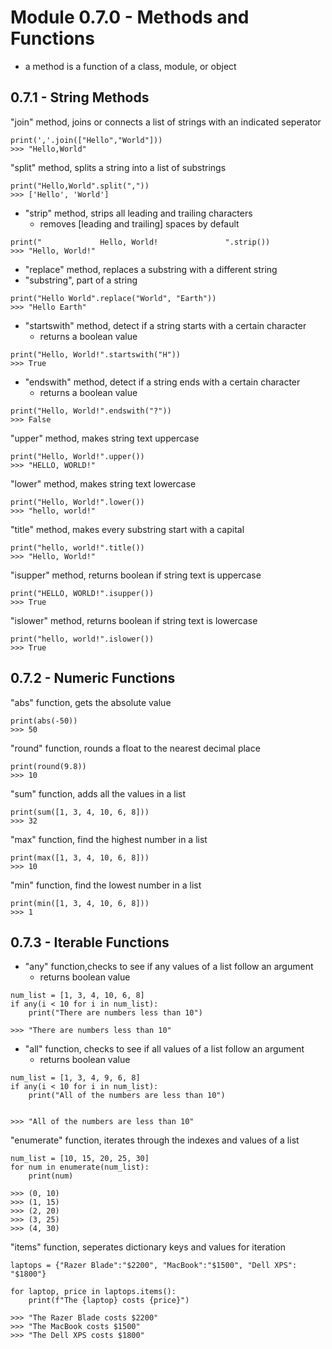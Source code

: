 # Module 0.7.0 - Methods and Functions
- a method is a function of a class, module, or object

## 0.7.1 - String Methods
"join" method, joins or connects a list of strings with an indicated seperator
```
print(','.join(["Hello","World"]))
>>> "Hello,World"
```
"split" method, splits a string into a list of substrings
```
print("Hello,World".split(","))
>>> ['Hello', 'World']
```
- "strip" method, strips all leading and trailing characters
	- removes [leading and trailing] spaces by default
```
print("             Hello, World!               ".strip())
>>> "Hello, World!"
```
- "replace" method, replaces a substring with a different string
- "substring", part of a string
```
print("Hello World".replace("World", "Earth"))
>>> "Hello Earth"
```
- "startswith" method, detect if a string starts with a certain character
	- returns a boolean value
```
print("Hello, World!".startswith("H"))
>>> True
```
- "endswith" method, detect if a string ends with a certain character
	- returns a boolean value
```
print("Hello, World!".endswith("?"))
>>> False
```
"upper" method, makes string text uppercase
```
print("Hello, World!".upper())
>>> "HELLO, WORLD!"
```
"lower" method, makes string text lowercase
```
print("Hello, World!".lower())
>>> "hello, world!"
```
"title" method, makes every substring start with a capital
```
print("hello, world!".title())
>>> "Hello, World!"
```
"isupper" method, returns boolean if string text is uppercase
```
print("HELLO, WORLD!".isupper())
>>> True
```
"islower" method, returns boolean if string text is lowercase
```
print("hello, world!".islower())
>>> True
```

## 0.7.2 - Numeric Functions
"abs" function, gets the absolute value
```
print(abs(-50))
>>> 50
```
"round" function, rounds a float to the nearest decimal place
```
print(round(9.8))
>>> 10
```
"sum" function, adds all the values in a list
```
print(sum([1, 3, 4, 10, 6, 8]))
>>> 32
```
"max" function, find the highest number in a list
```
print(max([1, 3, 4, 10, 6, 8]))
>>> 10
```
"min" function, find the lowest number in a list
```
print(min([1, 3, 4, 10, 6, 8]))
>>> 1
```

## 0.7.3 - Iterable Functions
- "any" function,checks to see if any values of a list follow an argument
	- returns boolean value
```
num_list = [1, 3, 4, 10, 6, 8]
if any(i < 10 for i in num_list):
	print("There are numbers less than 10")
	
>>> "There are numbers less than 10"
```
- "all" function, checks to see if all values of a list follow an argument
	- returns boolean value
```
num_list = [1, 3, 4, 9, 6, 8]
if any(i < 10 for i in num_list):
	print("All of the numbers are less than 10")

	
>>> "All of the numbers are less than 10"
```
"enumerate" function, iterates through the indexes and values of a list
```
num_list = [10, 15, 20, 25, 30]
for num in enumerate(num_list):
	print(num)
	
>>> (0, 10)
>>> (1, 15)
>>> (2, 20)
>>> (3, 25)
>>> (4, 30)
```
"items" function, seperates dictionary keys and values for iteration
```
laptops = {"Razer Blade":"$2200", "MacBook":"$1500", "Dell XPS": "$1800"}

for laptop, price in laptops.items():
	print(f"The {laptop} costs {price}")
	
>>> "The Razer Blade costs $2200"
>>> "The MacBook costs $1500"
>>> "The Dell XPS costs $1800"
```
